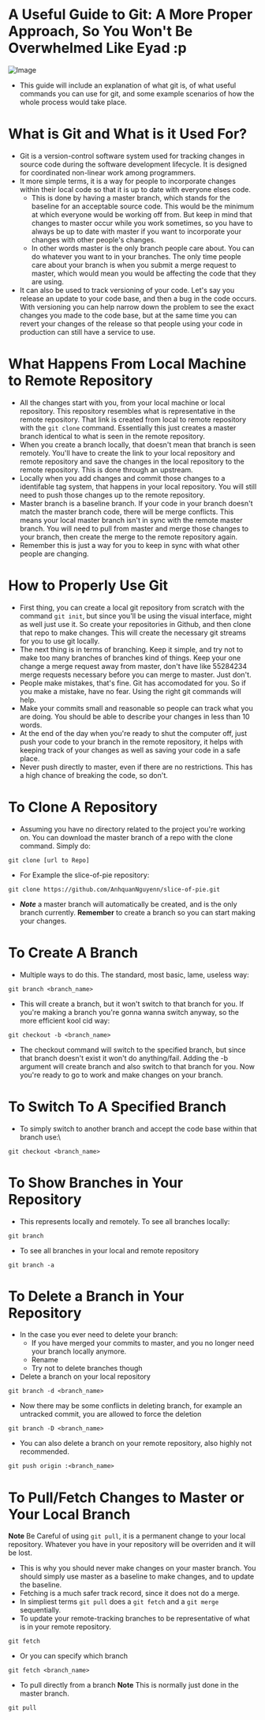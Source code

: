 # A Useful Guide to Git: A More Proper Approach, So You Won't Be Overwhelmed Like Eyad :p

![Image](images/Git-Icon-1788C.png)

* This guide will include an explanation of what git is, of what useful commands you can use for git, and some example scenarios of how the whole process would take place.

# What is Git and What is it Used For?
* Git is a version-control software system used for tracking changes in source code during the software development lifecycle. It is designed for coordinated non-linear work among programmers. 
* It more simple terms, it is a way for people to incorporate changes within their local code so that it is up to date with everyone elses code. 
    * This is done by having a master branch, which stands for the baseline for an acceptable source code. This would be the minimum at which everyone would be working off from. But keep in mind that changes to master occur while you work sometimes, so you have to always be up to date with master if you want to incorporate your changes with other people's changes. 
    * In other words master is the only branch people care about. You can do whatever you want to in your branches. The only time people care about your branch is when you submit a merge request to master, which would mean you would be affecting the code that they are using. 
* It can also be used to track versioning of your code. Let's say you release an update to your code base, and then a bug in the code occurs. With versioning you can help narrow down the problem to see the exact changes you made to the code base, but at the same time you can revert your changes of the release so that people using your code in production can still have a service to use.

# What Happens From Local Machine to Remote Repository
* All the changes start with you, from your local machine or local repository. This repository resembles what is representative in the remote repository. That link is created from local to remote repository with the `git clone` command. Essentially this just creates a master branch identical to what is seen in the remote repository.
* When you create a branch locally, that doesn't mean that branch is seen remotely. You'll have to create the link to your local repository and remote repository and save the changes in the local repository to the remote repository. This is done through an upstream. 
* Locally when you add changes and commit those changes to a identifable tag system, that happens in your local repository. You will still need to push those changes up to the remote repository. 
* Master branch is a baseline branch. If your code in your branch doesn't match the master branch code, there will be merge conflicts. This means your local master branch isn't in sync with the remote master branch. You will need to pull from master and merge those changes to your branch, then create the merge to the remote repository again.
* Remember this is just a way for you to keep in sync with what other people are changing.  

# How to Properly Use Git
* First thing, you can create a local git repository from scratch with the command `git init`, but since you'll be using the visual interface, might as well just use it. So create your repositories in Github, and then clone that repo to make changes. This will create the necessary git streams for you to use git locally. 
* The next thing is in terms of branching. Keep it simple, and try not to make too many branches of branches kind of things. Keep your one change a merge request away from master, don't have like 55284234 merge requests necessary before you can merge to master. Just don't. 
* People make mistakes, that's fine. Git has accomodated for you. So if you make a mistake, have no fear. Using the right git commands will help. 
* Make your commits small and reasonable so people can track what you are doing. You should be able to describe your changes in less than 10 words.
* At the end of the day when you're ready to shut the computer off, just push your code to your branch in the remote repository, it helps with keeping track of your changes as well as saving your code in a safe place. 
* Never push directly to master, even if there are no restrictions. This has a high chance of breaking the code, so don't.


# To Clone A Repository
* Assuming you have no directory related to the project you're working on. You can download the master branch of a repo with the clone command. Simply do:
```
git clone [url to Repo]
```
* For Example the slice-of-pie repository:
```
git clone https://github.com/AnhquanNguyenn/slice-of-pie.git
```

* ***Note*** a master branch will automatically be created, and is the only branch currently. **Remember** to create a branch so you can start making your changes.

# To Create A Branch
* Multiple ways to do this. The standard, most basic, lame, useless way:
```
git branch <branch_name> 
```
* This will create a branch, but it won't switch to that branch for you. If you're making a branch you're gonna wanna switch anyway, so the more efficient kool cid way:
```
git checkout -b <branch_name>
```
* The checkout command will switch to the specified branch, but since that branch doesn't exist it won't do anything/fail. Adding the -b argument will create branch and also switch to that branch for you. Now you're ready to go to work and make changes on your branch. 

# To Switch To A Specified Branch
* To simply switch to another branch and accept the code base within that branch use:\
```
git checkout <branch_name>
```

# To Show Branches in Your Repository
* This represents locally and remotely. To see all branches locally:
```
git branch
```

* To see all branches in your local and remote repository
```
git branch -a
```

# To Delete a Branch in Your Repository
* In the case you ever need to delete your branch:
    * If you have merged your commits to master, and you no longer need your branch locally anymore.
    * Rename
    * Try not to delete branches though
* Delete a branch on your local repository
```
git branch -d <branch_name>
```
* Now there may be some conflicts in deleting branch, for example an untracked commit, you are allowed to force the deletion
```
git branch -D <branch_name>
```
* You can also delete a branch on your remote repository, also highly not recommended.
```
git push origin :<branch_name>
```

# To Pull/Fetch Changes to Master or Your Local Branch
**Note** Be Careful of using `git pull`, it is a permanent change to your local repository. Whatever you have in your repository will be overriden and it will be lost. 
* This is why you should never make changes on your master branch. You should simply use master as a baseline to make changes, and to update the baseline.
* Fetching is a much safer track record, since it does not do a merge.
* In simpliest terms `git pull` does a `git fetch` and a `git merge` sequentially.
* To update your remote-tracking branches to be representative of what is in your remote repository. 
```
git fetch
```
* Or you can specify which branch
```
git fetch <branch_name>
```
* To pull directly from a branch **Note** This is normally just done in the master branch.
```
git pull
```


